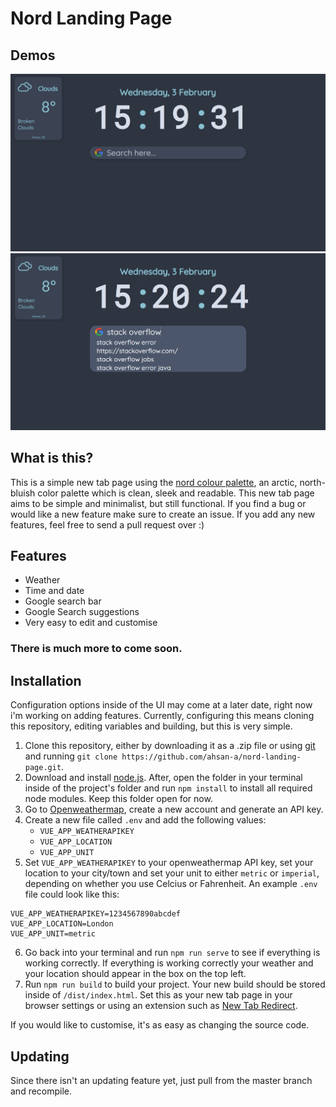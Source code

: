 # Nord Landing Page

## Demos   

![New Tab page](github-assets/1.png)    
![New Tab page with search suggestions](github-assets/2.png)     

## What is this?

This is a simple new tab page using the [nord colour palette](https://www.nordtheme.com/), an arctic, north-bluish color palette which is clean, sleek and readable. This new tab page aims to be simple and minimalist, but still functional. If you find a bug or would like a new feature make sure to create an issue. If you add any new features, feel free to send a pull request over :)   

## Features

-   Weather
-   Time and date
-   Google search bar
-   Google Search suggestions
-   Very easy to edit and customise

### There is much more to come soon.   

## Installation

Configuration options inside of the UI may come at a later date, right now i'm working on adding features. Currently, configuring this means cloning this repository, editing variables and building, but this is very simple.   

1. Clone this repository, either by downloading it as a .zip file or using [git](https://git-scm.com/) and running
   `git clone https://github.com/ahsan-a/nord-landing-page.git`.   
2. Download and install [node.js](https://nodejs.org/en/). After, open the folder in your terminal inside of the project's folder and run `npm install` to install all required node modules. Keep this folder open for now.   
3. Go to [Openweathermap](https://openweathermap.org/), create a new account and generate an API key.   
4. Create a new file called `.env` and add the following values:   
    - `VUE_APP_WEATHERAPIKEY`
    - `VUE_APP_LOCATION`
    - `VUE_APP_UNIT`   
5. Set `VUE_APP_WEATHERAPIKEY` to your openweathermap API key, set your location to your city/town and set your unit to either `metric` or `imperial`, depending on whether you use Celcius or Fahrenheit. An example `.env` file could look like this:   

```
VUE_APP_WEATHERAPIKEY=1234567890abcdef
VUE_APP_LOCATION=London
VUE_APP_UNIT=metric
```   

6. Go back into your terminal and run `npm run serve` to see if everything is working correctly. If everything is working correctly your weather and your location should appear in the box on the top left.   
7. Run `npm run build` to build your project. Your new build should be stored inside of `/dist/index.html`. Set this as your new tab page in your browser settings or using an extension such as [New Tab Redirect](https://chrome.google.com/webstore/detail/new-tab-redirect/icpgjfneehieebagbmdbhnlpiopdcmna/related).   

If you would like to customise, it's as easy as changing the source code.


## Updating
Since there isn't an updating feature yet, just pull from the master branch and recompile.
